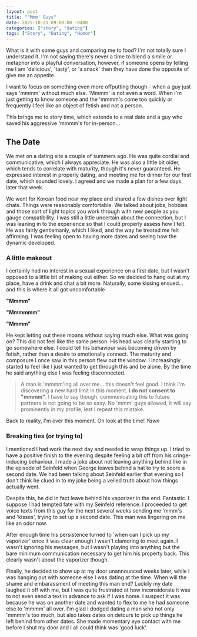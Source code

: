 ```yaml
---
layout: post
title: "'Mmm' Guys"
date: 2025-10-21 09:00:00 -0400
categories: ["story", "dating"]
tags: ["Story", "Dating", "Humor"]
---
```


What is it with some guys and comparing me to food? I'm not totally sure I understand it. I'm not saying there's never a time to blend a simile or metaphor into a playful conversation, however, if someone opens by telling me I am 'delicious', 'tasty', or 'a snack' then they have done the opposite of give me an appetite. 

I want to focus on something even more offputting though - when a guy just says 'mmmm' without much else. 'Mmmm' is not even a word. When I'm just getting to know someone and the 'mmmm's come too quickly or frequently I feel like an object of fetish and not a person.

This brings me to story time, which extends to a real date and a guy who saved his aggressive 'mmmm's for in-person...

## The Date

We met on a dating site a couple of summers ago. He was quite cordial and communicative, which I always appreciate. He was also a little bit older, which tends to correlate with maturity, though it's never guaranteed. He expressed interest in properly dating, and meeting me for dinner for our first date, which sounded lovely. I agreed and we made a plan for a few days later that week.

We went for Korean food near my place and shared a few dishes over light chats. Things were reasonably comfortable. We talked about jobs, hobbies and those sort of light topics you work through with new people as you gauge compatibility. I was still a little uncertain about the connection, but I was leaning in to the experience so that I could properly assess how I felt. He was fairly gentlemanly, which I liked, and the way he treated me felt affirming. I was feeling open to having more dates and seeing how the dynamic developed.

### A little makeout

I certainly had no interest in a sexual experience on a first date, but I wasn't opposed to a little bit of making out either. So we decided to hang out at my place, have a drink and chat a bit more. Naturally, some kissing ensued... and this is where it all got uncomfortable

**"Mmmm"**

**"Mmmmmm"**

**"Mmmm"**

He kept letting out these moans without saying much else. What was going on? This did not feel like the same person. His head was clearly starting to go somewhere else. 
I could tell his behaviour was becoming driven by fetish, rather than a desire to emotionally connect. The maturity and composure I once saw in this person flew out the window. I increasingly started to feel like I just wanted to get through this and be alone. By the time he said anything else I was feeling disconnected. 

> A man is 'mmmm'ing all over me... this doesn't feel good. I think I'm discovering a new hard limit in this moment. **I do not consent to "mmmm"**. I have to say though, communicating this to future partners is not going to be so easy. No 'mmm' guys allowed, it will say prominently in my profile, lest I repeat this mistake.

Back to reality, I'm over this moment. Oh look at the time! *Yawn*

### Breaking ties (or trying to)

I mentioned I had work the next day and needed to wrap things up. I tried to have a positive finish to the evening despite feeling a bit off from his cringe-inducing behaviour. I made a joke about not leaving anything behind like in the episode of Seinfeld when George leaves behind a hat to try to score a second date. We had been talking about Seinfeld earlier that evening so I don't think he clued in to my joke being a veiled truth about how things actually went.

Despite this, he did in fact leave behind his vaporizer in the end. Fantastic. I suppose I had tempted fate with my Seinfeld reference. I proceeded to get voice texts from this guy for the next several weeks sending me 'mmm's and 'kisses', trying to set up a second date. This man was lingering on me like an odor now.

After enough time his persistence turned to 'when can I pick up my vaporizer' once it was clear enough I wasn't clamoring to meet again. I wasn't ignoring his messages, but I wasn't playing into anything but the bare minimum communication necessary to get him his property back. This clearly wasn't about the vaporizer though.

Finally, he decided to show up at my door unannounced weeks later, while I was hanging out with someone else I was dating at the time. When will the shame and embarassment of meeting this man end? Luckily my date laughed it off with me, but I was quite frustrated at how inconsiderate it was to not even send a text in advance to ask if I was home. I suspect it was because he was on another date and wanted to flex to me he had someone else to 'mmmm' all over. I'm glad I dodged dating a man who not only 'mmmm's too much, but also takes dates on detours to pick up things he left behind from other dates. She made momentary eye contact with me before I shut my door and I all could think was 'good luck'.